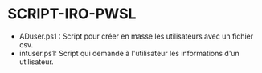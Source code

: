# SCRIPT-IRO-PWSL
- ADuser.ps1 : Script pour créer en masse les utilisateurs avec un fichier csv.
- intuser.ps1: Script qui demande à l'utilisateur les informations d'un utilisateur.
